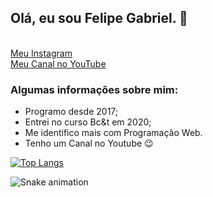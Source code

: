 ## Olá, eu sou Felipe Gabriel. 🤞
<br>
<a href="https://www.instagram.com/fgabriel_s/" target="_blank"> Meu Instagram </a>
<br>
<a href="https://www.youtube.com/c/FelipeGabriell/videos" target="_blank"> Meu Canal no YouTube </a>
<br>

### Algumas informações sobre mim: 

* Programo desde 2017;
* Entrei no curso Bc&t em 2020;
* Me identifico mais com Programação Web.
* Tenho um Canal no Youtube 😉



<!--[![Top Langs](https://github-readme-stats.vercel.app/api/top-langs/?username=fsilva19&layout=compact)](https://github.com/fsilva19/github-readme-stats)-->
[![Top Langs](https://github-readme-stats.vercel.app/api/top-langs/?username=fsilva19&langs_count=8)](https://github.com/fsilva19/github-readme-stats)

![Snake animation](https://github.com/fsilva19/fsilva19/blob/output/github-contribution-grid-snake.svg)
